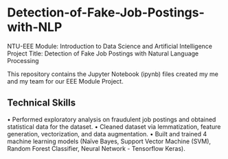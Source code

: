 # Detection-of-Fake-Job-Postings-with-NLP
NTU-EEE Module: Introduction to Data Science and Artificial Intelligence
Project Title: Detection of Fake Job Postings with Natural Language Processing

This repository contains the Jupyter Notebook (ipynb) files created my me and my team for our EEE Module Project.

## Technical Skills
• Performed exploratory analysis on fraudulent job postings and obtained statistical data for the dataset.
• Cleaned dataset via lemmatization, feature generation, vectorization, and data augmentation.
• Built and trained 4 machine learning models (Naïve Bayes, Support Vector Machine (SVM), Random Forest Classifier, Neural Network - Tensorflow Keras).

